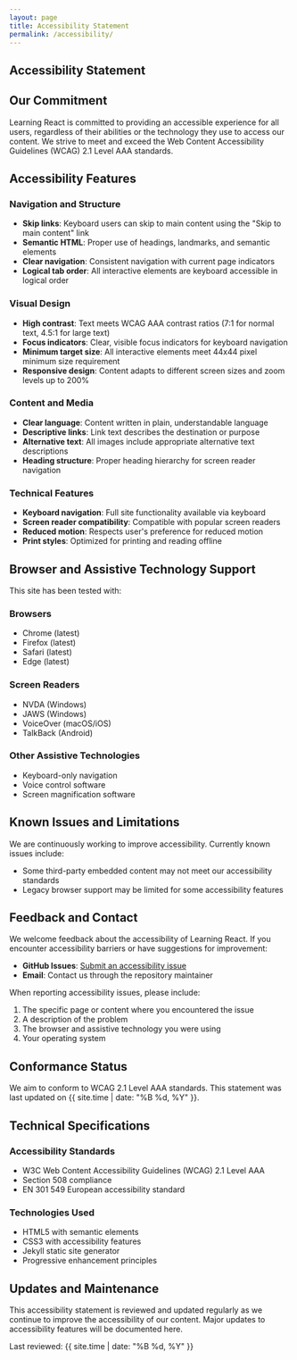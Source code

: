```yaml
---
layout: page
title: Accessibility Statement
permalink: /accessibility/
---
```


## Accessibility Statement

## Our Commitment

Learning React is committed to providing an accessible experience for all users, regardless of their abilities or the technology they use to access our content. We strive to meet and exceed the Web Content Accessibility Guidelines (WCAG) 2.1 Level AAA standards.

## Accessibility Features

### Navigation and Structure

- **Skip links**: Keyboard users can skip to main content using the "Skip to main content" link
- **Semantic HTML**: Proper use of headings, landmarks, and semantic elements
- **Clear navigation**: Consistent navigation with current page indicators
- **Logical tab order**: All interactive elements are keyboard accessible in logical order

### Visual Design

- **High contrast**: Text meets WCAG AAA contrast ratios (7:1 for normal text, 4.5:1 for large text)
- **Focus indicators**: Clear, visible focus indicators for keyboard navigation
- **Minimum target size**: All interactive elements meet 44x44 pixel minimum size requirement
- **Responsive design**: Content adapts to different screen sizes and zoom levels up to 200%

### Content and Media

- **Clear language**: Content written in plain, understandable language
- **Descriptive links**: Link text describes the destination or purpose
- **Alternative text**: All images include appropriate alternative text descriptions
- **Heading structure**: Proper heading hierarchy for screen reader navigation

### Technical Features

- **Keyboard navigation**: Full site functionality available via keyboard
- **Screen reader compatibility**: Compatible with popular screen readers
- **Reduced motion**: Respects user's preference for reduced motion
- **Print styles**: Optimized for printing and reading offline

## Browser and Assistive Technology Support

This site has been tested with:

### Browsers

- Chrome (latest)
- Firefox (latest)
- Safari (latest)
- Edge (latest)

### Screen Readers

- NVDA (Windows)
- JAWS (Windows)
- VoiceOver (macOS/iOS)
- TalkBack (Android)

### Other Assistive Technologies

- Keyboard-only navigation
- Voice control software
- Screen magnification software

## Known Issues and Limitations

We are continuously working to improve accessibility. Currently known issues include:

- Some third-party embedded content may not meet our accessibility standards
- Legacy browser support may be limited for some accessibility features

## Feedback and Contact

We welcome feedback about the accessibility of Learning React. If you encounter accessibility barriers or have suggestions for improvement:

- **GitHub Issues**: [Submit an accessibility issue](https://github.com/videlais/learning-react/issues)
- **Email**: Contact us through the repository maintainer

When reporting accessibility issues, please include:

1. The specific page or content where you encountered the issue
2. A description of the problem
3. The browser and assistive technology you were using
4. Your operating system

## Conformance Status

We aim to conform to WCAG 2.1 Level AAA standards. This statement was last updated on {{ site.time | date: "%B %d, %Y" }}.

## Technical Specifications

### Accessibility Standards

- W3C Web Content Accessibility Guidelines (WCAG) 2.1 Level AAA
- Section 508 compliance
- EN 301 549 European accessibility standard

### Technologies Used

- HTML5 with semantic elements
- CSS3 with accessibility features
- Jekyll static site generator
- Progressive enhancement principles

## Updates and Maintenance

This accessibility statement is reviewed and updated regularly as we continue to improve the accessibility of our content. Major updates to accessibility features will be documented here.

Last reviewed: {{ site.time | date: "%B %d, %Y" }}
